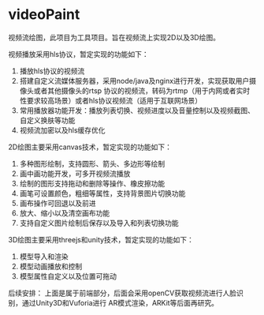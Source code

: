 # videoPaint
视频流绘图，此项目为工具项目。旨在视频流上实现2D以及3D绘图。

视频播放采用hls协议，暂定实现的功能如下：
1. 播放hls协议的视频流
2. 搭建自定义流媒体服务器，采用node/java及nginx进行开发，实现获取用户摄像头或者其他摄像头的rtsp
协议的视频流，转码为rtmp（用于内网或者实时性要求较高场景）或者hls协议视频流（适用于互联网场景）
3. 常用播放器功能开发：播放列表切换、视频进度以及音量控制以及视频截图、自定义换肤等功能
4. 视频流加密以及hls缓存优化


2D绘图主要采用canvas技术，暂定实现的功能如下：
1. 多种图形绘制，支持圆形、箭头、多边形等绘制
2. 画中画功能开发，可多开视频流播放
3. 绘制的图形支持拖动和删除等操作、橡皮擦功能
4. 画笔可设置颜色，粗细等属性，支持背景图片切换功能
5. 画布操作可回退以及前进
6. 放大、缩小以及清空画布功能
7. 支持自定义图片绘制后保存以及导入和列表切换功能

3D绘图主要采用threejs和unity技术，暂定实现的功能如下：
1. 模型导入和渲染
2. 模型动画播放和控制
3. 模型属性自定义以及位置可拖动


后续安排：
上面是属于前端部分，后面会采用openCV获取视频流进行人脸识别，通过Unity3D和Vuforia进行
AR模式渲染，ARKit等后面再研究。


